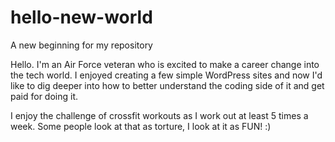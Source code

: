# hello-new-world
A new beginning for my repository

Hello. I'm an Air Force veteran who is excited to make a career change into the tech world. I enjoyed creating a few simple WordPress sites and now I'd like to dig deeper into how to better understand the coding side of it and get paid for doing it. 

I enjoy the challenge of crossfit workouts as I work out at least 5 times a week. Some people look at that as torture, I look at it as FUN! :) 
